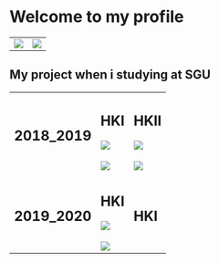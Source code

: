 # Welcome to my profile
<table border = "0" width = "100%">
  <tr>
    <td>
       <img src="https://media.giphy.com/media/H3B27TNpAgRNakTdDJ/giphy.gif">
    </td>
    <td>
      <img src="https://github-readme-stats.vercel.app/api/top-langs/?username=HiamKaito">
    </td>
  </tr>
</table>
<h2> My project when i studying at SGU</h2>
<table>
  <tr>
    <td>
      <h2>2018_2019</h2>
    </td>
    <td>
      <h2>HKI</h2>
      <a href="https://github.com/anuraghazra/github-readme-stats">
        <img align="center" src="https://github-readme-stats.vercel.app/api/pin/?username=HiamKaito&repo=Doan-OOP" />
      </a>
      <br><br>
      <a href="https://github.com/anuraghazra/github-readme-stats">
        <img align="center" src="https://github-readme-stats.vercel.app/api/pin/?username=HiamKaito&repo=PTUD_Web_1" />
      </a>
    </td>
    <td>
      <h2>HKII</h2>
      <a href="https://github.com/anuraghazra/github-readme-stats">
        <img align="center" src="https://github-readme-stats.vercel.app/api/pin/?username=HiamKaito&repo=Shop_Manager_System" />
      </a>
      <br><br>
      <a href="https://github.com/anuraghazra/github-readme-stats">
        <img align="center" src="https://github-readme-stats.vercel.app/api/pin/?username=HiamKaito&repo=PTUD_Web_2" />
      </a>
    </td>
    </tr>
    <tr>
      <td>
        <h2>2019_2020</h2>
      </td>
      <td>
        <h2>HKI</h2>
        <a href="https://github.com/anuraghazra/github-readme-stats">
          <img align="center" src="https://github-readme-stats.vercel.app/api/pin/?username=HiamKaito&repo=Shop_Manager_System_Ver2" />
        </a>
        <br><br>
         <a href="https://github.com/anuraghazra/github-readme-stats">
          <img align="center" src="https://github-readme-stats.vercel.app/api/pin/?username=HiamKaito&repo=Website_cua_hang_sach" />
        </a>
      </td>
      <td>
        <h2>HKI</h2>
      </td>
  </tr>
</table>
